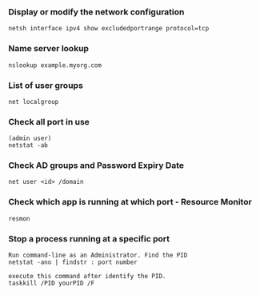 ### Display or modify the network configuration
    netsh interface ipv4 show excludedportrange protocol=tcp
    
### Name server lookup
    nslookup example.myorg.com

### List of user groups
    net localgroup
    
### Check all port in use
    (admin user)
    netstat -ab
    
### Check AD groups and Password Expiry Date
    net user <id> /domain
    
### Check which app is running at which port - Resource Monitor
    resmon

### Stop a process running at a specific port
    Run command-line as an Administrator. Find the PID
    netstat -ano | findstr : port number

    execute this command after identify the PID.
    taskkill /PID yourPID /F
